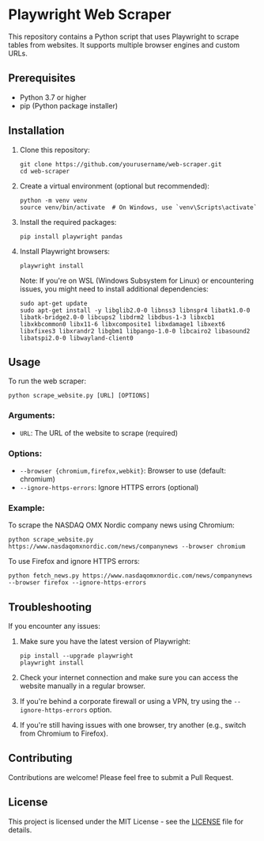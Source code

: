 # Playwright Web Scraper

This repository contains a Python script that uses Playwright to scrape tables from websites. It supports multiple browser engines and custom URLs.

## Prerequisites

- Python 3.7 or higher
- pip (Python package installer)

## Installation

1. Clone this repository:
   ```
   git clone https://github.com/yourusername/web-scraper.git
   cd web-scraper
   ```

2. Create a virtual environment (optional but recommended):
   ```
   python -m venv venv
   source venv/bin/activate  # On Windows, use `venv\Scripts\activate`
   ```

3. Install the required packages:
   ```
   pip install playwright pandas
   ```

4. Install Playwright browsers:
   ```
   playwright install
   ```

   Note: If you're on WSL (Windows Subsystem for Linux) or encountering issues, you might need to install additional dependencies:
   ```
   sudo apt-get update
   sudo apt-get install -y libglib2.0-0 libnss3 libnspr4 libatk1.0-0 libatk-bridge2.0-0 libcups2 libdrm2 libdbus-1-3 libxcb1 libxkbcommon0 libx11-6 libxcomposite1 libxdamage1 libxext6 libxfixes3 libxrandr2 libgbm1 libpango-1.0-0 libcairo2 libasound2 libatspi2.0-0 libwayland-client0
   ```

## Usage

To run the web scraper:

```
python scrape_website.py [URL] [OPTIONS]
```

### Arguments:

- `URL`: The URL of the website to scrape (required)

### Options:

- `--browser {chromium,firefox,webkit}`: Browser to use (default: chromium)
- `--ignore-https-errors`: Ignore HTTPS errors (optional)

### Example:

To scrape the NASDAQ OMX Nordic company news using Chromium:

```
python scrape_website.py https://www.nasdaqomxnordic.com/news/companynews --browser chromium
```

To use Firefox and ignore HTTPS errors:

```
python fetch_news.py https://www.nasdaqomxnordic.com/news/companynews --browser firefox --ignore-https-errors
```

## Troubleshooting

If you encounter any issues:

1. Make sure you have the latest version of Playwright:
   ```
   pip install --upgrade playwright
   playwright install
   ```

2. Check your internet connection and make sure you can access the website manually in a regular browser.

3. If you're behind a corporate firewall or using a VPN, try using the `--ignore-https-errors` option.

4. If you're still having issues with one browser, try another (e.g., switch from Chromium to Firefox).

## Contributing

Contributions are welcome! Please feel free to submit a Pull Request.

## License

This project is licensed under the MIT License - see the [LICENSE](LICENSE) file for details.
